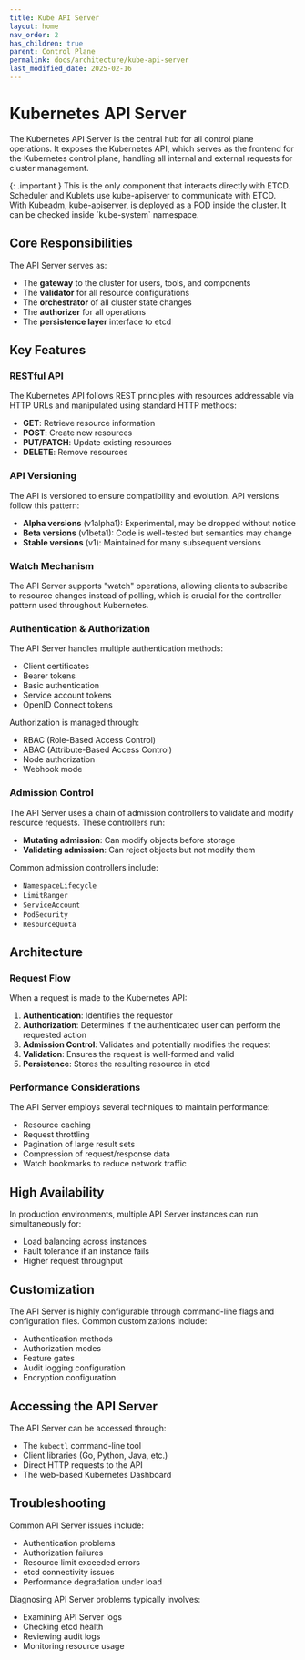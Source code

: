 ```yaml
---
title: Kube API Server
layout: home
nav_order: 2
has_children: true
parent: Control Plane
permalink: docs/architecture/kube-api-server
last_modified_date: 2025-02-16
---
```


# Kubernetes API Server

The Kubernetes API Server is the central hub for all control plane operations. It exposes the Kubernetes API, which serves as the frontend for the Kubernetes control plane, handling all internal and external requests for cluster management.

<div markdown="block">
{: .important }
This is the only component that interacts directly with ETCD. Scheduler and Kublets use kube-apiserver to communicate with ETCD.<br>
With Kubeadm, kube-apiserver, is deployed as a POD inside the cluster. It can be checked inside `kube-system` namespace.
</div>

## Core Responsibilities

The API Server serves as:

- The **gateway** to the cluster for users, tools, and components
- The **validator** for all resource configurations
- The **orchestrator** of all cluster state changes
- The **authorizer** for all operations
- The **persistence layer** interface to etcd

## Key Features

### RESTful API

The Kubernetes API follows REST principles with resources addressable via HTTP URLs and manipulated using standard HTTP methods:

- **GET**: Retrieve resource information
- **POST**: Create new resources
- **PUT/PATCH**: Update existing resources
- **DELETE**: Remove resources

### API Versioning

The API is versioned to ensure compatibility and evolution. API versions follow this pattern:

- **Alpha versions** (v1alpha1): Experimental, may be dropped without notice
- **Beta versions** (v1beta1): Code is well-tested but semantics may change
- **Stable versions** (v1): Maintained for many subsequent versions

### Watch Mechanism

The API Server supports "watch" operations, allowing clients to subscribe to resource changes instead of polling, which is crucial for the controller pattern used throughout Kubernetes.

### Authentication & Authorization

The API Server handles multiple authentication methods:
- Client certificates
- Bearer tokens
- Basic authentication
- Service account tokens
- OpenID Connect tokens

Authorization is managed through:
- RBAC (Role-Based Access Control)
- ABAC (Attribute-Based Access Control)
- Node authorization
- Webhook mode

### Admission Control

The API Server uses a chain of admission controllers to validate and modify resource requests. These controllers run:
- **Mutating admission**: Can modify objects before storage
- **Validating admission**: Can reject objects but not modify them

Common admission controllers include:
- `NamespaceLifecycle`
- `LimitRanger`
- `ServiceAccount`
- `PodSecurity`
- `ResourceQuota`

## Architecture

### Request Flow

When a request is made to the Kubernetes API:

1. **Authentication**: Identifies the requestor
2. **Authorization**: Determines if the authenticated user can perform the requested action
3. **Admission Control**: Validates and potentially modifies the request
4. **Validation**: Ensures the request is well-formed and valid
5. **Persistence**: Stores the resulting resource in etcd

### Performance Considerations

The API Server employs several techniques to maintain performance:
- Resource caching
- Request throttling
- Pagination of large result sets
- Compression of request/response data
- Watch bookmarks to reduce network traffic

## High Availability

In production environments, multiple API Server instances can run simultaneously for:
- Load balancing across instances
- Fault tolerance if an instance fails
- Higher request throughput

## Customization

The API Server is highly configurable through command-line flags and configuration files. Common customizations include:

- Authentication methods
- Authorization modes
- Feature gates
- Audit logging configuration
- Encryption configuration

## Accessing the API Server

The API Server can be accessed through:

- The `kubectl` command-line tool
- Client libraries (Go, Python, Java, etc.)
- Direct HTTP requests to the API
- The web-based Kubernetes Dashboard

## Troubleshooting

Common API Server issues include:
- Authentication problems
- Authorization failures
- Resource limit exceeded errors
- etcd connectivity issues
- Performance degradation under load

Diagnosing API Server problems typically involves:
- Examining API Server logs
- Checking etcd health
- Reviewing audit logs
- Monitoring resource usage